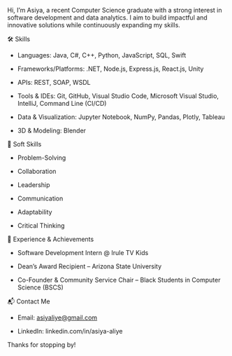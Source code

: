 Hi, I’m Asiya, a recent Computer Science graduate with a strong interest in software development and data analytics. I aim to build impactful and innovative solutions while continuously expanding my skills.

🛠️ Skills

  - Languages: Java, C#, C++, Python, JavaScript, SQL, Swift

- Frameworks/Platforms: .NET, Node.js, Express.js, React.js, Unity

- APIs: REST, SOAP, WSDL

- Tools & IDEs: Git, GitHub, Visual Studio Code, Microsoft Visual Studio, IntelliJ, Command Line (CI/CD)

- Data & Visualization: Jupyter Notebook, NumPy, Pandas, Plotly, Tableau

- 3D & Modeling: Blender

🌟 Soft Skills

- Problem-Solving

- Collaboration

- Leadership

- Communication

- Adaptability

- Critical Thinking

💼 Experience & Achievements

- Software Development Intern @ Irule TV Kids

- Dean’s Award Recipient – Arizona State University

- Co-Founder & Community Service Chair – Black Students in Computer Science (BSCS)

📬 Contact Me

- Email: asiyaliye@gmail.com

- LinkedIn: linkedin.com/in/asiya-aliye

Thanks for stopping by!
